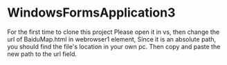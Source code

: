 # WindowsFormsApplication3
For the first time to clone this project
Please open it in vs, then change the url of BaiduMap.html in webrowser1 element,
Since it is an absolute path, you should find the file's location in your own pc.
Then copy and paste the new path to the url field.
